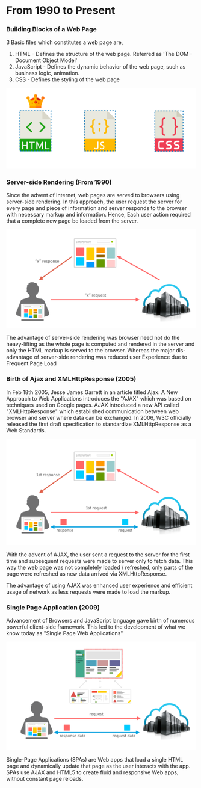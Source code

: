 # From 1990 to Present



### Building Blocks of a Web Page

3 Basic files which constitutes a web page are,

1. HTML - Defines the structure of the web page. Referred as 'The DOM - Document Object Model' 
2. JavaScript - Defines the dynamic behavior of the web page, such as business logic, animation.
3. CSS - Defines the styling of the web page

![3 Building blocks of a Simple web page](../.gitbook/assets/first-gen-web-page.png)

### Server-side Rendering \(From 1990\)

Since the advent of Internet, web pages are served to browsers using server-side rendering. In this approach, the user request the server for every page and piece of information and server responds to the browser with necessary markup and information. Hence, Each user action required that a complete new page be loaded from the server.

![Server-side Rendering](../.gitbook/assets/server-side-rendering.png)

The advantage of server-side rendering was browser need not do the heavy-lifting as the whole page is computed and rendered in the server and only the HTML markup is served to the browser. Whereas the major dis-advantage of server-side rendering was reduced user Experience due to Frequent Page Load

### Birth of Ajax and XMLHttpResponse \(2005\)

In Feb 18th 2005, Jesse James Garrett in an article titled Ajax: A New Approach to Web Applications introduces the "AJAX" which was based on techniques used on Google pages. AJAX introduced a new API called "XMLHttpResponse" which established communication between web browser and server where data can be exchanged. In 2006, W3C officially released the first draft specification to standardize XMLHttpResponse as a Web Standards.

![Birth of AJAX and XMLHttpResponse](../.gitbook/assets/birth-of-ajax.png)

With the advent of AJAX, the user sent a request to the server for the first time and subsequent requests were made to server only to fetch data. This way the web page was not completely loaded / refreshed, only parts of the page were refreshed as new data arrived via XMLHttpResponse.

The advantage of using AJAX was enhanced user experience and efficient usage of network as less requests were made to load the markup.

### Single Page Application \(2009\)

Advancement of Browsers and JavaScript language gave birth of numerous powerful client-side framework. This led to the development of what we know today as "Single Page Web Applications"

![Single Page Application ](../.gitbook/assets/single-page-apps.png)

Single-Page Applications \(SPAs\) are Web apps that load a single HTML page and dynamically update that page as the user interacts with the app. SPAs use AJAX and HTML5 to create fluid and responsive Web apps, without constant page reloads.

